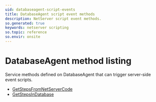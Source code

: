 ```yaml
---
uid: databaseagent-script-events
title: DatabaseAgent script event methods
description: NetServer script event methods.
so.generated: true
keywords: netserver scripting
so.topic: reference
so.envir: onsite
---
```


# DatabaseAgent method listing

Service methods defined on <see cref='T:IDatabaseAgent'>DatabaseAgent</see> that can trigger server-side event scripts.

* [GetStepsFromNetServerCode](getstepsfromnetservercode.md)
* [GetStepsInDatabase](getstepsindatabase.md)

